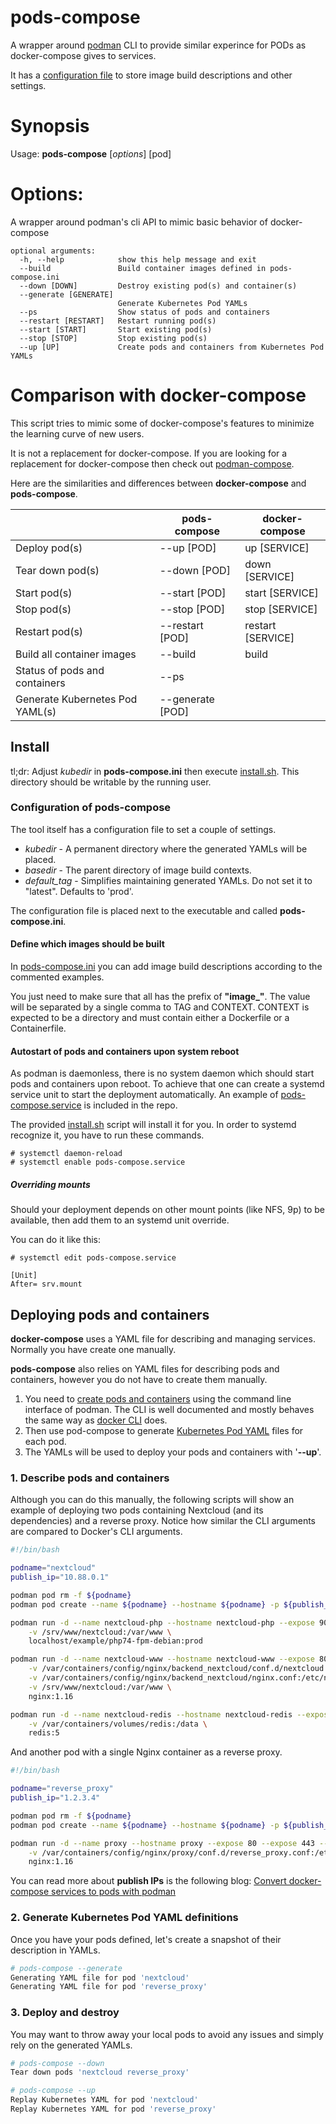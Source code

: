 # pods-compose

A wrapper around [podman](https://github.com/containers/libpod) CLI to provide similar experince for PODs as docker-compose gives to services.

It has a [configuration file](#configuration-of-pods-compose) to store image build descriptions and other settings.

# Synopsis

Usage: **pods-compose** [*options*] [pod]

# Options:
A wrapper around podman's cli API to mimic basic behavior of docker-compose
```
optional arguments:
  -h, --help            show this help message and exit
  --build               Build container images defined in pods-compose.ini
  --down [DOWN]         Destroy existing pod(s) and container(s)
  --generate [GENERATE] 
                        Generate Kubernetes Pod YAMLs
  --ps                  Show status of pods and containers
  --restart [RESTART]   Restart running pod(s)
  --start [START]       Start existing pod(s)
  --stop [STOP]         Stop existing pod(s)
  --up [UP]             Create pods and containers from Kubernetes Pod YAMLs
```

# Comparison with docker-compose

This script tries to mimic some of docker-compose's features to minimize the learning curve of new users.

It is not a replacement for docker-compose. If you are looking for a replacement for docker-compose then check out [podman-compose](https://github.com/containers/podman-compose).

Here are the similarities and differences between **docker-compose** and **pods-compose**.

| | pods-compose | docker-compose |
| --- | --- | --- |
| Deploy pod(s) | --up [POD] | up [SERVICE] |
| Tear down pod(s) | --down [POD] | down [SERVICE] |
| Start pod(s) | --start [POD] | start [SERVICE] |
| Stop pod(s) | --stop [POD] | stop [SERVICE] |
| Restart pod(s) | --restart [POD] | restart [SERVICE] |
| Build all container images | --build | build |
| Status of pods and containers | --ps | |
| Generate Kubernetes Pod YAML(s) | --generate [POD] | |

## Install

tl;dr: Adjust *kubedir* in **pods-compose.ini** then execute [install.sh](install.sh). This directory should be writable by the running user.

### Configuration of pods-compose
The tool itself has a configuration file to set a couple of settings.

- *kubedir* - A permanent directory where the generated YAMLs will be placed.
- *basedir* - The parent directory of image build contexts.
- *default_tag* - Simplifies maintaining generated YAMLs. Do not set it to "latest". Defaults to 'prod'.

The configuration file is placed next to the executable and called **pods-compose.ini**.

#### Define which images should be built

In [pods-compose.ini](pods-compose.ini) you can add image build descriptions according to the commented examples.

You just need to make sure that all has the prefix of **"image_"**. The value will be separated by a single comma to TAG and CONTEXT. CONTEXT is expected to be a directory and must contain either a Dockerfile or a Containerfile.

#### Autostart of pods and containers upon system reboot
As podman is daemonless, there is no system daemon which should start pods and containers upon reboot.
To achieve that one can create a systemd service unit to start the deployment automatically. An example of [pods-compose.service](systemd/pods-compose.service) is included in the repo.

The provided [install.sh](install.sh) script will install it for you. In order to systemd recognize it, you have to run these commands.
```
# systemctl daemon-reload
# systemctl enable pods-compose.service
```

##### Overriding mounts
Should your deployment depends on other mount points (like NFS, 9p) to be available, then add them to an systemd unit override.

You can do it like this:
```
# systemctl edit pods-compose.service

[Unit]
After= srv.mount
```

## Deploying pods and containers

**docker-compose** uses a YAML file for describing and managing services. Normally you have create one manually.

**pods-compose** also relies on YAML files for describing pods and containers, however you do not have to create them manually.

1. You need to [create pods and containers](#1-describe-pods-and-containers) using the command line interface of podman. The CLI is well documented and mostly behaves the same way as [docker CLI](https://podman.io/whatis.html) does.
2. Then use pod-compose to generate [Kubernetes Pod YAML](https://github.com/containers/libpod/blob/master/docs/source/markdown/podman-generate-kube.1.md) files for each pod.
3. The YAMLs will be used to deploy your pods and containers with '**--up**'.

### 1. Describe pods and containers

Although you can do this manually, the following scripts will show an example of deploying two pods containing Nextcloud (and its dependencies) and a reverse proxy. Notice how similar the CLI arguments are compared to Docker's CLI arguments.

```bash
#!/bin/bash

podname="nextcloud"
publish_ip="10.88.0.1"

podman pod rm -f ${podname}
podman pod create --name ${podname} --hostname ${podname} -p ${publish_ip}:8080:80

podman run -d --name nextcloud-php --hostname nextcloud-php --expose 9000 --pod ${podname} \
    -v /srv/www/nextcloud:/var/www \
    localhost/example/php74-fpm-debian:prod

podman run -d --name nextcloud-www --hostname nextcloud-www --expose 80 --pod ${podname} \
    -v /var/containers/config/nginx/backend_nextcloud/conf.d/nextcloud.conf:/etc/nginx/conf.d/default.conf:ro \
    -v /var/containers/config/nginx/backend_nextcloud/nginx.conf:/etc/nginx/nginx.conf:ro \
    -v /srv/www/nextcloud:/var/www \
    nginx:1.16

podman run -d --name nextcloud-redis --hostname nextcloud-redis --expose 6379 --pod ${podname} \
    -v /var/containers/volumes/redis:/data \
    redis:5
```
And another pod with a single Nginx container as a reverse proxy.

```bash
#!/bin/bash

podname="reverse_proxy"
publish_ip="1.2.3.4"

podman pod rm -f ${podname}
podman pod create --name ${podname} --hostname ${podname} -p ${publish_ip}:80:80 -p ${publish_ip}:443:443

podman run -d --name proxy --hostname proxy --expose 80 --expose 443 --pod ${podname} \
    -v /var/containers/config/nginx/proxy/conf.d/reverse_proxy.conf:/etc/nginx/conf.d/default.conf:ro \
    nginx:1.16
```

You can read more about **publish IPs** is the following blog: [Convert docker-compose services to pods with podman](https://balagetech.com/convert-docker-compose-services-to-pods/)
### 2. Generate Kubernetes Pod YAML definitions

Once you have your pods defined, let's create a snapshot of their description in YAMLs.

```bash
# pods-compose --generate
Generating YAML file for pod 'nextcloud'
Generating YAML file for pod 'reverse_proxy'
```

### 3. Deploy and destroy

You may want to throw away your local pods to avoid any issues and simply rely on the generated YAMLs.

```bash
# pods-compose --down
Tear down pods 'nextcloud reverse_proxy'
```

```bash
# pods-compose --up
Replay Kubernetes YAML for pod 'nextcloud'
Replay Kubernetes YAML for pod 'reverse_proxy'
```

